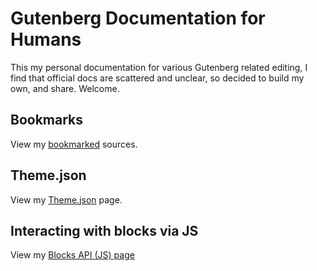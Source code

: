 # Gutenberg Documentation for Humans
This my personal documentation for various Gutenberg related editing, I find that official docs are scattered and unclear, so decided to build my own, and share. Welcome.

## Bookmarks
View my [bookmarked](Bookmarks.md) sources.

## Theme.json
View my [Theme.json](Theme.json.md) page.

## Interacting with blocks via JS
View my [Blocks API (JS) page](Blocks.Api.js.md)